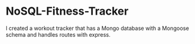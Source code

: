 # NoSQL-Fitness-Tracker
I created a workout tracker that has a Mongo database with a Mongoose schema and handles routes with express.
